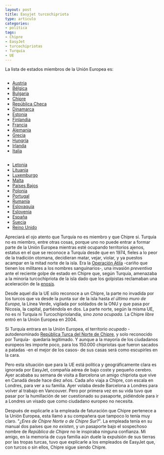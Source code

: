 ```yaml
---
layout: post
title: Easyjet turcochipriota
type: articulo
categories:
- política
tags:
- Chipre
- EasyJet
- turcochipriotas
- Turquía
- UE
---
```


La lista de estados miembros de la Unión Europea es:
<div>
<ul style="width: 100%; float: left; margin-right: 5px;">
<li class="bordertop"> <a title="Austria" href="http://europa.eu/about-eu/member-countries/countries/member-states/austria/index_es.htm">Austria</a><br />
<span class="span_abstract"> </span></li>
<li class="bordertop"> <a title="Bélgica" href="http://europa.eu/about-eu/member-countries/countries/member-states/belgium/index_es.htm">Bélgica</a><br />
<span class="span_abstract"> </span></li>
<li class="bordertop"> <a title="Bulgaria" href="http://europa.eu/about-eu/member-countries/countries/member-states/bulgaria/index_es.htm">Bulgaria</a><br />
<span class="span_abstract"> </span></li>
<li class="bordertop"> <a title="Chipre" href="http://europa.eu/about-eu/member-countries/countries/member-states/cyprus/index_es.htm">Chipre</a><br />
<span class="span_abstract"> </span></li>
<li class="bordertop"> <a title="República Checa" href="http://europa.eu/about-eu/member-countries/countries/member-states/czechrepublic/index_es.htm">República Checa</a><br />
<span class="span_abstract"> </span></li>
<li class="bordertop"> <a title="Dinamarca" href="http://europa.eu/about-eu/member-countries/countries/member-states/denmark/index_es.htm">Dinamarca</a><br />
<span class="span_abstract"> </span></li>
<li class="bordertop"> <a title="Estonia" href="http://europa.eu/about-eu/member-countries/countries/member-states/estonia/index_es.htm">Estonia</a><br />
<span class="span_abstract"> </span></li>
<li class="bordertop"> <a title="Finlandia" href="http://europa.eu/about-eu/member-countries/countries/member-states/finland/index_es.htm">Finlandia</a><br />
<span class="span_abstract"> </span></li>
<li class="bordertop"> <a title="Francia" href="http://europa.eu/about-eu/member-countries/countries/member-states/france/index_es.htm">Francia</a><br />
<span class="span_abstract"> </span></li>
<li class="bordertop"> <a title="Alemania" href="http://europa.eu/about-eu/member-countries/countries/member-states/germany/index_es.htm">Alemania</a><br />
<span class="span_abstract"> </span></li>
<li class="bordertop"> <a title="Grecia" href="http://europa.eu/about-eu/member-countries/countries/member-states/greece/index_es.htm">Grecia</a><br />
<span class="span_abstract"> </span></li>
<li class="bordertop"> <a title="Hungría" href="http://europa.eu/about-eu/member-countries/countries/member-states/hungary/index_es.htm">Hungría</a></li>
<li class="bordertop"> <a title="Irlanda" href="http://europa.eu/about-eu/member-countries/countries/member-states/ireland/index_es.htm">Irlanda</a></li>
<li class="bordertop"> <a title="Italia" href="http://europa.eu/about-eu/member-countries/countries/member-states/italy/index_es.htm">Italia</a></li>
</ul>

<ul style="width: 100%; float: left; margin-right: 5px;">
<li class="bordertop"> <a title="Letonia" href="http://europa.eu/about-eu/member-countries/countries/member-states/latvia/index_es.htm">Letonia</a></li>
<li class="bordertop"> <a title="Lituania" href="http://europa.eu/about-eu/member-countries/countries/member-states/lithuania/index_es.htm">Lituania</a></li>
<li class="bordertop"> <a title="Luxemburgo" href="http://europa.eu/about-eu/member-countries/countries/member-states/luxembourg/index_es.htm">Luxemburgo</a></li>
<li class="bordertop"> <a title="Malta" href="http://europa.eu/about-eu/member-countries/countries/member-states/malta/index_es.htm">Malta</a></li>
<li class="bordertop"> <a title="Países Bajos" href="http://europa.eu/about-eu/member-countries/countries/member-states/netherlands/index_es.htm">Países Bajos</a></li>
<li class="bordertop"> <a title="Polonia" href="http://europa.eu/about-eu/member-countries/countries/member-states/poland/index_es.htm">Polonia</a></li>
<li class="bordertop"> <a title="Portugal" href="http://europa.eu/about-eu/member-countries/countries/member-states/portugal/index_es.htm">Portugal</a></li>
<li class="bordertop"> <a title="Rumanía" href="http://europa.eu/about-eu/member-countries/countries/member-states/romania/index_es.htm">Rumanía</a></li>
<li class="bordertop"> <a title="Eslovaquia" href="http://europa.eu/about-eu/member-countries/countries/member-states/slovakia/index_es.htm">Eslovaquia</a></li>
<li class="bordertop"> <a title="Eslovenia" href="http://europa.eu/about-eu/member-countries/countries/member-states/slovenia/index_es.htm">Eslovenia</a></li>
<li class="bordertop"> <a title="España" href="http://europa.eu/about-eu/member-countries/countries/member-states/spain/index_es.htm">España</a></li>
<li class="bordertop"> <a title="Suecia" href="http://europa.eu/about-eu/member-countries/countries/member-states/sweden/index_es.htm">Suecia</a></li>
<li class="bordertop"> <a title="Reino Unido" href="http://europa.eu/about-eu/member-countries/countries/member-states/unitedkingdom/index_es.htm">Reino Unido</a></li>
</ul>
</div>

Apreciará el ojo atento que Turquía no es miembro y que Chipre sí. 
Turquía no es miembro, entre otras cosas, porque uno no puede entrar a formar 
parte de la Unión Europea mientras esté ocupando territorios ajenos, estatus 
en el que se reconoce a Turquía desde que en 1974, fieles a lo peor de la 
tradición otomana, decidieran matar, vejar, violar, y ya puestos acampar 
en la mitad norte de la isla. 
Era la <a href="http://es.wikipedia.org/wiki/Operaci%C3%B3n_Atila">Operación Atila</a> -cariño que tienen los militares a los nombres sanguinarios-, 
una invasión <span style="font-style: italic;">preventiva</span> ante 
el reciente golpe de estado en Chipre que, según Turquía, amenazaba a la 
minoría turcochipriota de la isla dado que los golpistas reclamaban una 
aceleración de la <a href="http://es.wikipedia.org/wiki/Enosis">enosis</a>.

<p>Desde aquel día la UE sólo reconoce a un Chipre, la parte no invadida por los turcos que va desde la punta sur de la isla hasta <span style="font-style: italic;">el último muro de Europa</span>, la Línea Verde, vigilada por soldados de la ONU y que pasa por Nicosia, la capital, partiéndola en dos. La parte norte, según la misma UE, no es ni Turquía ni Turcochipriolandia, sino <span style="font-style: italic;">zona ocupada</span>. La Chipre <span style="font-style: italic;">libre</span> entró en la Unión Europea en 2004.</p>
<p>Si Turquía entrara en la Unión Europea, el territorio <span style="font-style: italic;">ocupado</span> -autodenominado <a href="http://es.wikipedia.org/wiki/Rep%C3%BAblica_Turca_del_Norte_de_Chipre">República Turca del Norte de Chipre</a>, y solo reconocido por Turquía-  quedaría legitimado. Y aunque a la mayoría de los ciudadanos europeos les importe poco, para los 150.000 chipriotas que fueron sacados a patadas -en el mejor de los casos- de sus casas será como escupirles en la cara.</p>
<p>Pero esta situación que para la UE está política y geográficamente clara es ignorada por EasyJet, compañía aérea de bajo coste y pequeño cerebro. Ayer acababa su semana de visita a Barcelona un amigo chipriota que vive en Canadá desde hace diez años. Cada año viaja a Chipre, con escala en Londres, para ver a su familia. Ayer volaba desde Barcelona a Londres para volver al trabajo en Vancouver. Pero por primera vez en su vida tuvo que pasar por la humillación de ser cuestionado su pasaporte, pidiéndole para ir a Londres un visado que como ciudadano europeo no necesita.</p>
<p>Después de explicarle a la empleada de faturación que Chipre pertenece a la Unión Europea, esta llamó a su compañera que tampoco lo tenía muy claro. "<span style="font-style: italic;">¿Eres de Chipre Norte o de Chipre Sur?</span>". La empleada tenía en su manual dos países que <span style="font-style: italic;">no existen</span>, y un pasaporte bajo el sospechoso nombre de <span style="font-style: italic;">República de Chipre</span> no le inspiraba ninguna confianza. Mi amigo, en la memoria de cuya familia aún duele la expulsión de sus tierras por las tropas turcas, tuvo que explicarle a los empleados de EasyJet que, con turcos o sin ellos, Chipre sigue siendo Chipre.</p>
<div class="youtube-video" style="text-align: center;"><object classid="clsid:d27cdb6e-ae6d-11cf-96b8-444553540000" width="425" height="355" codebase="http://download.macromedia.com/pub/shockwave/cabs/flash/swflash.cab#version=6,0,40,0"><param name="wmode" value="transparent" /><param name="src" value="http://www.youtube.com/v/4lwdjhNWD40&amp;feature=youtube_gdata_player" /><embed type="application/x-shockwave-flash" width="425" height="355" src="http://www.youtube.com/v/4lwdjhNWD40&amp;feature=youtube_gdata_player" wmode="transparent"></embed></object></div>

